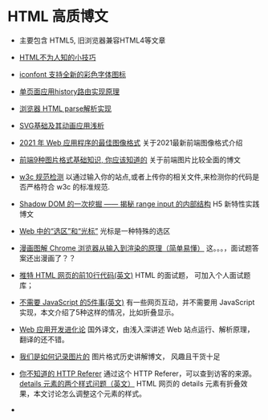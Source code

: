 # HTML 高质博文
* 主要包含 HTML5, 旧浏览器兼容HTML4等文章

* [HTML不为人知的小技巧](https://markodenic.com/html-tips/)
* [iconfont 支持全新的彩色字体图标](https://zhuanlan.zhihu.com/p/377136770?utm_source=wechat_session&utm_medium=social&utm_oi=27714312470528&s_r=0) 
* [单页面应用history路由实现原理](https://cloud.tencent.com/developer/article/1653836)
* [浏览器 HTML parse解析实现](https://mp.weixin.qq.com/s/ku6yNZqIKH9wBSGbUdhW0A)
* [SVG基础及其动画应用浅析](https://mp.weixin.qq.com/s/y7ixXeUcyDkTMCpP9V9Ygw) 
* [2021 年 Web 应用程序的最佳图像格式](https://mp.weixin.qq.com/s/KQgp_4l0h3F9X5qDUHkkrQ) 关于2021最新前端图像格式介绍
* [前端9种图片格式基础知识, 你应该知道的](https://juejin.cn/post/7000154907156152327#comment) 关于前端图片比较全面的博文
* [w3c 规范检测](http://jigsaw.w3.org/css-validator/#validate_by_uri) 以通过输入你的站点,或者上传你的相关文件,来检测你的代码是否严格符合 w3c 的标准规范.
* [Shadow DOM 的一次挖掘 —— 揭秘 range input 的内部结构](https://mp.weixin.qq.com/s/sYnU-yUiuRF6gMTV3cvU2w) H5 新特性实践博文
* [Web 中的“选区”和“光标”](https://mp.weixin.qq.com/s/EgWOcjLldO5VQrto5XYNJQ) 光标是一种特殊的选区
* [漫画图解 Chrome 浏览器从输入到渲染的原理（简单易懂）](https://mp.weixin.qq.com/s/KyJZQJsMMGqa91tVLljyvQ) 这。。。，面试题答案还出漫画了？？
* [推特 HTML 网页的前10行代码(英文)](https://css-tricks.com/explain-the-first-10-lines-of-twitter-source-code/) HTML 的面试题， 可加入个人面试题库；
* [不需要 JavaScript 的5件事(英文)](https://lexoral.com/blog/you-dont-need-js/) 有一些网页互动，并不需要用 JavaScript 实现，本文介绍了5种这样的情况，比如折叠显示。
* [Web 应用开发进化论](https://mp.weixin.qq.com/s/RJ2c7k577XdZ3LhXHHeXMQ) 国外译文，由浅入深讲述 Web 站点运行、解析原理， 翻译的还不错。
* [我们是如何记录图片的](https://mp.weixin.qq.com/s?__biz=Mzg3OTYwMjcxMA==&mid=2247487530&idx=1&sn=9cb522e34b28e1c989c3606add4a3fd7&chksm=cf00ad53f8772445c4f9e57242cac26e01f769f2c84a6ca03a5d10ef2c487e52a4c6d7e5acdb&token=903578161&lang=zh_CN#rd) 图片格式历史讲解博文， 风趣且干货十足
* [你不知道的 HTTP Referer](https://mp.weixin.qq.com/s/VcSq-xs2FkUiVduc8CG5mg) 通过这个 HTTP Referer，可以查到访客的来源。
[details 元素的两个样式问题（英文）](https://css-tricks.com/two-issues-styling-the-details-element-and-how-to-solve-them/) HTML 网页的 details 元素有折叠效果，本文讨论怎么调整这个元素的样式。
* [<template>：内容模板元素](https://developer.mozilla.org/zh-CN/docs/Web/HTML/Element/template) HTML 新标签


